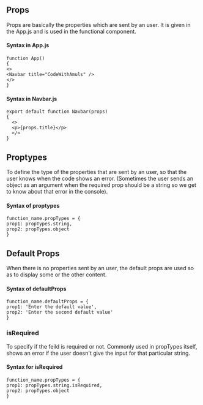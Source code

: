 ## Props
Props are basically the properties which are sent by an user.
It is given in the App.js and is used in the functional component.

#### Syntax in App.js
```
function App()
{
<>
<Navbar title="CodeWithAmuls" />
</>
}
```

#### Syntax in Navbar.js
```
export default function Navbar(props) 
{
  <>
  <p>{props.title}</p>
  </>
}
```

## Proptypes
To define the type of the properties that are sent by an user, so that the user knows when the code shows an error. 
(Sometimes the user sends an object as an argument when the required prop should be a string so we get to know about that error in the console).

#### Syntax of proptypes
```
function_name.propTypes = {
prop1: propTypes.string,
prop2: propTypes.object
}
```

## Default Props
When there is no properties sent by an user, the default props are used so as to display some or the other content.

#### Syntax of defaultProps
```
function_name.defaultProps = {
prop1: 'Enter the default value',
prop2: 'Enter the second default value'
}
```

### isRequired
To specify if the feild is required or not. 
Commonly used in propTypes itself, shows an error if the user doesn't give the input for that particular string.

#### Syntax for isRequired
```
function_name.propTypes = {
prop1: propTypes.string.isRequired,
prop2: propTypes.object
}
```
